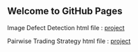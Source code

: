 ## Welcome to GitHub Pages
Image Defect Detection html file : [project](https://hcebeci.github.io/Project-3-Final-.html)


Pairwise Trading Strategy html file : [project](https://hcebeci.github.io/projeler/IE-423-Project2-final-.html)
